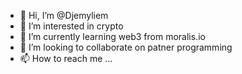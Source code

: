- 👋 Hi, I’m @Djemyliem
- 👀 I’m interested in crypto 
- 🌱 I’m currently learning web3 from moralis.io
- 💞️ I’m looking to collaborate on patner programming
- 📫 How to reach me ...

<!---
Djemyliem/Djemyliem is a ✨ special ✨ repository because its `README.md` (this file) appears on your GitHub profile.
You can click the Preview link to take a look at your changes.
--->
